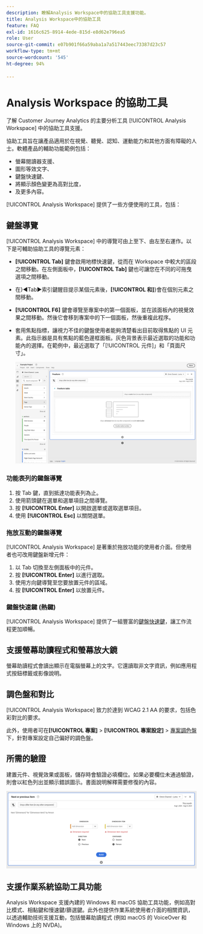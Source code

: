 ```yaml
---
description: 瞭解Analysis Workspace中的協助工具支援功能。
title: Analysis Workspace中的協助工具
feature: FAQ
exl-id: 1616c625-8914-4ede-815d-e8d62e796ea5
role: User
source-git-commit: e07b901f66a59aba1a7a517443eec73387d23c57
workflow-type: tm+mt
source-wordcount: '545'
ht-degree: 94%

---
```


# Analysis Workspace 的協助工具

了解 Customer Journey Analytics 的主要分析工具 [!UICONTROL Analysis Workspace] 中的協助工具支援。

協助工具旨在讓產品適用於在視覺、聽覺、認知、運動能力和其他方面有障礙的人士。軟體產品的輔助功能範例包括：

* 螢幕閱讀器支援、
* 圖形等效文字、
* 鍵盤快速鍵、
* 將顯示顏色變更為高對比度，
* 及更多內容。

[!UICONTROL Analysis Workspace] 提供了一些方便使用的工具，包括：

## 鍵盤導覽

[!UICONTROL Analysis Workspace] 中的導覽可由上至下、由左至右運作。以下是可輔助協助工具的導覽元素：

* **[!UICONTROL Tab]** 鍵會啟用地標快速鍵，從而在 Workspace 中較大的區段之間移動。在左側面板中，**[!UICONTROL Tab]** 鍵也可讓您在不同的可拖曳選項之間移動。
* 在}︎◀Tab▶索引鍵醒目提示某個元素後，**[!UICONTROL 和]**}︎會在個別元素之間移動。
* **[!UICONTROL F6]** 鍵會導覽至專案中的第一個面板，並在該面板內的視覺效果之間移動。然後它會移到專案中的下一個面板，然後重複此程序。
* 套用焦點指標，讓視力不佳的鍵盤使用者能夠清楚看出目前取得焦點的 UI 元素。此指示器是具有焦點的藍色邊框面板。灰色背景表示最近選取的功能和功能內的選擇。在範例中，最近選取了「[!UICONTROL 元件]」和「頁面尺寸」。

  ![自由格式表格，顯示自由格式表格周圍藍色邊框的焦點指標。](assets/focus-indicator.png)

### 功能表列的鍵盤導覽

1. 按 Tab 鍵，直到抵達功能表列為止。
1. 使用箭頭鍵在選單和選單項目之間導覽。
1. 按 **[!UICONTROL Enter]** 以開啟選單或選取選單項目。
1. 使用 **[!UICONTROL Esc]** 以關閉選單。

### 拖放互動的鍵盤導覽

[!UICONTROL Analysis Workspace] 是著重於拖放功能的使用者介面。但使用者也可改用鍵盤新增元件：

1. 以 Tab 切換至左側面板中的元件。
1. 按 **[!UICONTROL Enter]** 以進行選取。
1. 使用方向鍵導覽至您要放置元件的區域。
1. 按 **[!UICONTROL Enter]** 以放置元件。

### 鍵盤快速鍵 (熱鍵)

[!UICONTROL Analysis Workspace] 提供了一組豐富的[鍵盤快速鍵](/help/analysis-workspace/build-workspace-project/fa-shortcut-keys.md)，讓工作流程更加順暢。

## 支援螢幕助讀程式和螢幕放大鏡

螢幕助讀程式會讀出顯示在電腦螢幕上的文字。它還讀取非文字資訊，例如應用程式按鈕標籤或影像說明。

## 調色盤和對比

[!UICONTROL Analysis Workspace] 致力於達到 WCAG 2.1 AA 的要求，包括色彩對比的要求。

此外，使用者可在&#x200B;**[!UICONTROL 專案]** > **[!UICONTROL 專案設定]** > [專案調色盤](/help/analysis-workspace/build-workspace-project/color-palettes.md)下，針對專案設定自己偏好的調色盤。

## 所需的驗證

建置元件、視覺效果或面板，儲存時會驗證必填欄位。如果必要欄位未通過驗證，則會以紅色列出並顯示錯誤圖示。書面說明解釋需要修復的內容。

![區段產生器和錯誤驗證指標。](assets/error-validation.png)

## 支援作業系統協助工具功能

Analysis Workspace 支援內建的 Windows 和 macOS 協助工具功能，例如高對比模式、相黏鍵和慢速鍵/篩選鍵。此外也提供作業系統使用者介面的相關資訊，以透過輔助技術支援互動，包括螢幕助讀程式 (例如 macOS 的 VoiceOver 和 Windows 上的 NVDA)。
